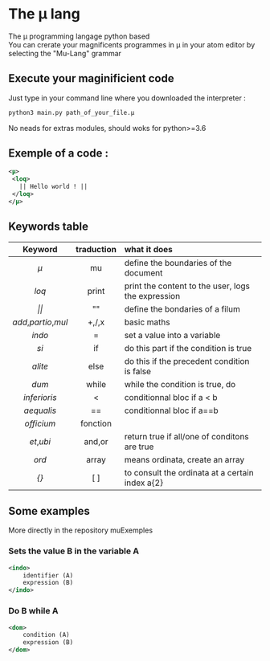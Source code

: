 # The µ lang
The µ programming langage python based  
You can crerate your magnificents programmes in µ in your atom editor by selecting the "Mu-Lang" grammar
## Execute your maginificient code
Just type in your command line where you downloaded the interpreter :  
```bash
python3 main.py path_of_your_file.µ
```  
No neads for extras modules, should woks for python>=3.6
## Exemple of a code :
```xml
<µ>
 <loq>
   || Hello world ! ||
 </loq>
</µ>
```

## Keywords table
| Keyword             | traduction |  what it does                                      |  
|:-------------------:|:----------:|:---------------------------------------------------|  
|*µ*                  | mu         | define the boundaries of the document              |  
|*loq*                | print      | print the content to the user, logs the expression |
|*\|\|*               | ""         | define the bondaries of a filum                    |
|*add*,*partio*,*mul* | +,/,x      | basic maths                                        |  
|*indo*               | =          | set a value into a variable                        |
|*si*                 | if         | do this part if the condition is true              |
|*alite*              | else       | do this if the precedent condition is false        |
|*dum*                | while      | while the condition is true, do                    |
|*inferioris*         | <          | conditionnal bloc if a < b                         |
|*aequalis*           | ==         | conditionnal bloc if a==b                          |
|*officium*           | fonction   |                                                    |
|*et*,*ubi*           | and,or     | return true if all/one of conditons are true       |
|*ord*                | array      | means ordinata, create an array                    |
|*{}*                 | [ ]        | to consult the ordinata at a certain index a{2}    |

## Some examples
More directly in the repository muExemples

### Sets the value B in the variable A
```xml
<indo>  
	identifier (A)  
	expression (B)  
</indo> 
```
### Do B while A
```xml
<dom>  
	condition (A)  
	expression (B)  
</dom>  
```
